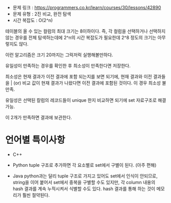 * 문제 링크 : https://programmers.co.kr/learn/courses/30/lessons/42890
* 문제 유형 : 2진 비교, 완전 탐색
* 시간 복잡도 : O(2^n)

테이블의 올 수 있는 컬럼의 최대 크기는 8이하이다.
즉, 각 컬럼을 선택하거나 선택하지 않는 경우를 전체 탐색하는데에 2^n의 시간 복잡도가 필요한데
2^8 정도의 크기는 아무렇지도 않다.

이런 알고리즘은 크기 20까지는 그럭저럭 실행해볼만하다.

유일성이 만족하는 경우를 확인한 후
최소성이 만족한다면 저장한다.

최소성은 현재 결과가 이전 결과에 포함 되는지를 보면 되기에,
현재 결과와 이전 결과들을 | (or) 비교 값이 현재 결과가 나왔다면 이전 결과에 포함된 것이다.
이 경우 최소성 불만족.

유일성은 선택된 칼럼의 레코드들이 unique 한지 비교하면 되기에 set 자료구조로 해결 가능.

이 2개가 만족하면 결과에 보관한다.


# 언어별 특이사항

- C++



- Python
tuple 구조로 추가하면 각 요소별로 set에서 구별이 된다. (아주 편해)

- Java
python과는 달리 tuple 구조로 가지고 있어도 set에서 인식이 안되므로,
string을 이어 붙어서 set에서 중복을 구별할 수도 있지만,
각 column 내용의 hash 결과를 계속 누적시켜서 식별할 수도 있다.
hash 결과를 통해 하는 것이 메모리가 훨씬 절약된다.



